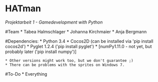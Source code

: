 # HATman
_Projektarbeit 1 - Gamedevelopment with Python_


#Team
	* Tabea Halmschlager
	* Johanna Kirchmaier
	* Anja Bergmann


#Dependencies: 
	* Python 3.4 
	* Cocos2D (can be installed via 'pip install cocos2d')
	* Pyglet 1.2.4 ('pip install pyglet')
	* [numPy1.11.0 - not yet, but probably later ('pip install numpy')]

	* Other versions might work too, but we don't guarantee ;)
	* There can be problems with the sprites on Windows 7.


#To-Do
	* Everything 